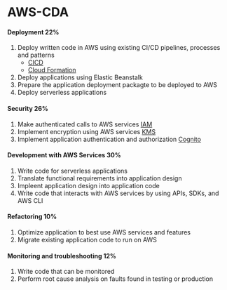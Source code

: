 # AWS-CDA

#### Deployment 22%
1. Deploy written code in AWS using existing CI/CD pipelines, processes and patterns
	* [CICD](components/cicd.md)
	* [Cloud Formation](components/cloud_formation.md)
1. Deploy applications using Elastic Beanstalk
1. Prepare the application deployment packagte to be deployed to AWS
1. Deploy serverless applications

#### Security 26%
1. Make authenticated calls to AWS services [IAM](components/iam.md)
1. Implement encryption using AWS services [KMS](components/kms.md)
1. Implement application authentication and authorization [Cognito](components/cognito.md)

#### Development with AWS Services 30%
1. Write code for serverless applications
1. Translate functional requirements into application design
1. Impleent application design into application code
1. Write code that interacts with AWS services by using APIs, SDKs, and AWS CLI

#### Refactoring 10%
1. Optimize application to best use AWS services and features
1. Migrate existing application code to run on AWS

#### Monitoring and troubleshooting 12%
1. Write code that can be monitored
1. Perform root cause analysis on faults found in testing or production

